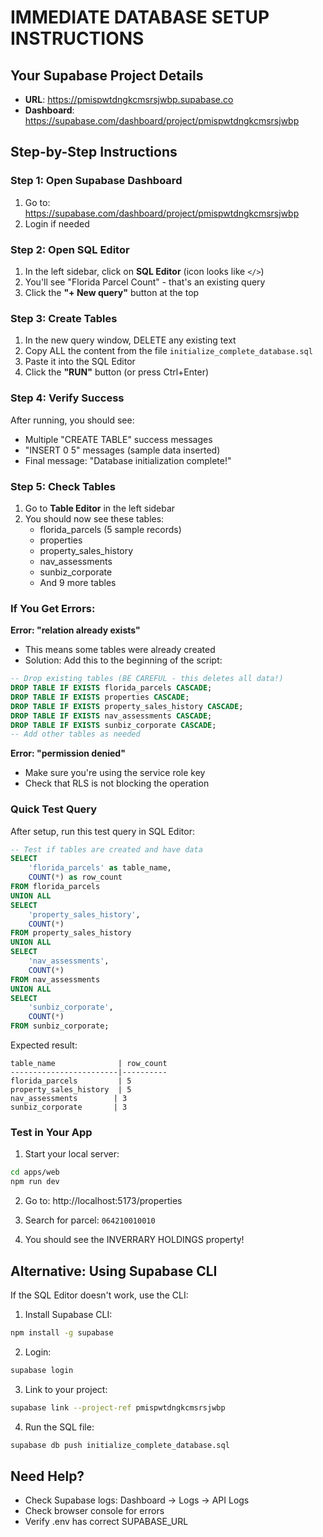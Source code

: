 # IMMEDIATE DATABASE SETUP INSTRUCTIONS

## Your Supabase Project Details
- **URL**: https://pmispwtdngkcmsrsjwbp.supabase.co
- **Dashboard**: https://supabase.com/dashboard/project/pmispwtdngkcmsrsjwbp

## Step-by-Step Instructions

### Step 1: Open Supabase Dashboard
1. Go to: https://supabase.com/dashboard/project/pmispwtdngkcmsrsjwbp
2. Login if needed

### Step 2: Open SQL Editor
1. In the left sidebar, click on **SQL Editor** (icon looks like `</>`)
2. You'll see "Florida Parcel Count" - that's an existing query
3. Click the **"+ New query"** button at the top

### Step 3: Create Tables
1. In the new query window, DELETE any existing text
2. Copy ALL the content from the file `initialize_complete_database.sql`
3. Paste it into the SQL Editor
4. Click the **"RUN"** button (or press Ctrl+Enter)

### Step 4: Verify Success
After running, you should see:
- Multiple "CREATE TABLE" success messages
- "INSERT 0 5" messages (sample data inserted)
- Final message: "Database initialization complete!"

### Step 5: Check Tables
1. Go to **Table Editor** in the left sidebar
2. You should now see these tables:
   - florida_parcels (5 sample records)
   - properties
   - property_sales_history
   - nav_assessments
   - sunbiz_corporate
   - And 9 more tables

### If You Get Errors:

**Error: "relation already exists"**
- This means some tables were already created
- Solution: Add this to the beginning of the script:
```sql
-- Drop existing tables (BE CAREFUL - this deletes all data!)
DROP TABLE IF EXISTS florida_parcels CASCADE;
DROP TABLE IF EXISTS properties CASCADE;
DROP TABLE IF EXISTS property_sales_history CASCADE;
DROP TABLE IF EXISTS nav_assessments CASCADE;
DROP TABLE IF EXISTS sunbiz_corporate CASCADE;
-- Add other tables as needed
```

**Error: "permission denied"**
- Make sure you're using the service role key
- Check that RLS is not blocking the operation

### Quick Test Query
After setup, run this test query in SQL Editor:
```sql
-- Test if tables are created and have data
SELECT 
    'florida_parcels' as table_name, 
    COUNT(*) as row_count 
FROM florida_parcels
UNION ALL
SELECT 
    'property_sales_history', 
    COUNT(*) 
FROM property_sales_history
UNION ALL
SELECT 
    'nav_assessments', 
    COUNT(*) 
FROM nav_assessments
UNION ALL
SELECT 
    'sunbiz_corporate', 
    COUNT(*) 
FROM sunbiz_corporate;
```

Expected result:
```
table_name              | row_count
------------------------|----------
florida_parcels         | 5
property_sales_history  | 5
nav_assessments        | 3
sunbiz_corporate       | 3
```

### Test in Your App
1. Start your local server:
```bash
cd apps/web
npm run dev
```

2. Go to: http://localhost:5173/properties

3. Search for parcel: `064210010010`

4. You should see the INVERRARY HOLDINGS property!

## Alternative: Using Supabase CLI

If the SQL Editor doesn't work, use the CLI:

1. Install Supabase CLI:
```bash
npm install -g supabase
```

2. Login:
```bash
supabase login
```

3. Link to your project:
```bash
supabase link --project-ref pmispwtdngkcmsrsjwbp
```

4. Run the SQL file:
```bash
supabase db push initialize_complete_database.sql
```

## Need Help?
- Check Supabase logs: Dashboard → Logs → API Logs
- Check browser console for errors
- Verify .env has correct SUPABASE_URL